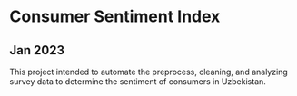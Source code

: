 # Consumer Sentiment Index

## Jan 2023

This project intended to automate the preprocess, cleaning, and analyzing survey data to determine the sentiment of consumers in Uzbekistan.
